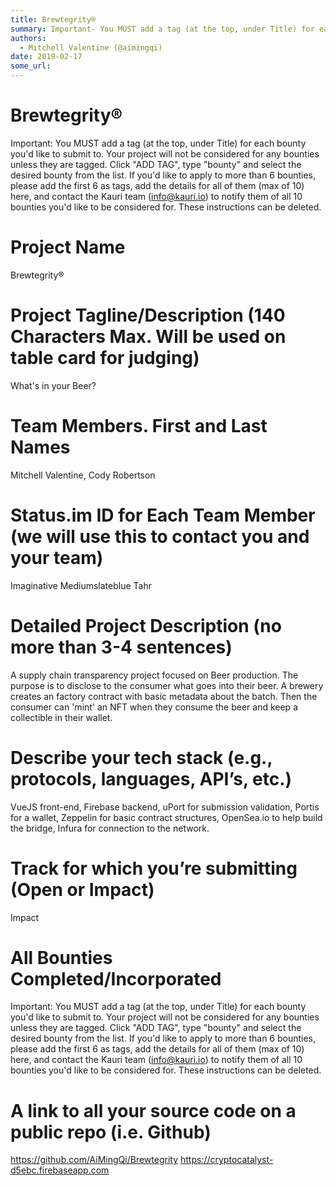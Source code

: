 ```yaml
---
title: Brewtegrity®
summary: Important- You MUST add a tag (at the top, under Title) for each bounty youd like to submit to. Your project will not be considered for any bounties unless they are tagged. Click ADD TAG, type bounty and select the desired bounty from the list. If youd like to apply to more than 6 bounties, please add the first 6 as tags, add the details for all of them (max of 10) here, and contact the Kauri team (info@kauri.io) to notify them of all 10 bounties youd like to be considered for. These instruction
authors:
  - Mitchell Valentine (@aimingqi)
date: 2019-02-17
some_url: 
---
```


# Brewtegrity®


Important: You MUST add a tag (at the top, under Title) for each bounty you'd like to submit to. Your project will not be considered for any bounties unless they are tagged. Click "ADD TAG", type  "bounty" and select the desired bounty from the list. If you'd like to apply to more than 6 bounties, please add the first 6 as tags, add the details for all of them (max of 10) here, and contact the Kauri team (info@kauri.io) to notify them of all 10 bounties you'd like to be considered for. These instructions can be deleted.

# Project Name
Brewtegrity®


# Project Tagline/Description (140 Characters Max. Will be used on table card for judging)
What's in your Beer?

# Team Members. First and Last Names
Mitchell Valentine,
Cody Robertson

# Status.im ID for Each Team Member (we will use this to contact you and your team)
Imaginative Mediumslateblue Tahr

# Detailed Project Description (no more than 3-4 sentences)
A supply chain transparency project focused on Beer production.  The purpose is to disclose to the consumer what goes into their beer.  A brewery creates an factory contract with basic metadata about the batch.  Then the consumer can 'mint' an NFT when they consume the beer and keep a collectible in their wallet.

# Describe your tech stack (e.g., protocols, languages, API’s, etc.)
VueJS front-end, Firebase backend, uPort for submission validation, Portis for a wallet, Zeppelin for basic contract structures, OpenSea.io to help build the bridge, Infura for connection to the network.


# Track for which you’re submitting (Open or Impact)
Impact

# All Bounties Completed/Incorporated

Important: You MUST add a tag (at the top, under Title) for each bounty you'd like to submit to. Your project will not be considered for any bounties unless they are tagged. Click "ADD TAG", type  "bounty" and select the desired bounty from the list. If you'd like to apply to more than 6 bounties, please add the first 6 as tags, add the details for all of them (max of 10) here, and contact the Kauri team (info@kauri.io) to notify them of all 10 bounties you'd like to be considered for. These instructions can be deleted.

# A link to all your source code on a public repo (i.e. Github)
https://github.com/AiMingQi/Brewtegrity
https://cryptocatalyst-d5ebc.firebaseapp.com



